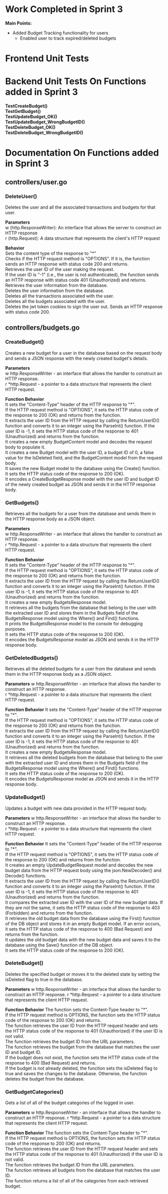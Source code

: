 # Work Completed in Sprint 3

**Main Points:**

- Added Budget Tracking functionality for users
  - Enabled user to track expired/deleted budgets

# Frontend Unit Tests

# Backend Unit Tests On Functions added in Sprint 3

**TestCreateBudget()    
TestGetBudget()     
TestUpdateBudget_OK()    
TestUpdateBudget_WrongBudgetID()    
TestDeleteBudget_OK()    
TestDeleteBudget_WrongBudgetID()**    


# Documentation On Functions added in Sprint 3

## controllers/user.go

### DeleteUser()

Deletes the user and all the associated transactions and budgets for that user.

**Parameters**  
w (http.ResponseWriter): An interface that allows the server to construct an HTTP response  
r (http.Request): A data structure that represents the client's HTTP request

**Behavior**  
Sets the content type of the response to "\*"  
Checks if the HTTP request method is "OPTIONS". If it is, the function sends an HTTP response with status code 200 and returns.  
Retrieves the user ID of the user making the request.  
If the user ID is "-1" (i.e., the user is not authenticated), the function sends an HTTP response with status code 401 (Unauthorized) and returns.  
Retrieves the user information from the database.  
Deletes the user information from the database.  
Deletes all the transactions associated with the user.  
Deletes all the budgets associated with the user.  
Deletes the jwt token cookies to sign the user out.
Sends an HTTP response with status code 200.

## controllers/budgets.go

### CreateBudget()

Creates a new budget for a user in the database based on the request body and sends a JSON response with the newly created budget's details.

**Parameters**  
w http.ResponseWriter - an interface that allows the handler to construct an HTTP response.  
r \*http.Request - a pointer to a data structure that represents the client HTTP request.

**Function Behavior**  
It sets the "Content-Type" header of the HTTP response to "\*".  
If the HTTP request method is "OPTIONS", it sets the HTTP status code of the response to 200 (OK) and returns from the function.  
It extracts the user ID from the HTTP request by calling the ReturnUserID() function and converts it to an integer using the ParseInt() function. If the user ID is -1, it sets the HTTP status code of the response to 401 (Unauthorized) and returns from the function.  
It creates a new empty BudgetContent model and decodes the request body to populate it.  
It creates a new Budget model with the user ID, a budget ID of 0, a false value for the IsDeleted field, and the BudgetContent model from the request body.  
It saves the new Budget model to the database using the Create() function.  
It sets the HTTP status code of the response to 200 (OK).  
It encodes a CreateBudgetResponse model with the user ID and budget ID of the newly created budget as JSON and sends it in the HTTP response body.

### GetBudgets()

Retrieves all the budgets for a user from the database and sends them in the HTTP response body as a JSON object.

**Parameters**  
w http.ResponseWriter - an interface that allows the handler to construct an HTTP response.  
r \*http.Request - a pointer to a data structure that represents the client HTTP request.

**Function Behavior**  
It sets the "Content-Type" header of the HTTP response to "\*".  
If the HTTP request method is "OPTIONS", it sets the HTTP status code of the response to 200 (OK) and returns from the function.  
It extracts the user ID from the HTTP request by calling the ReturnUserID() function and converts it to an integer using the ParseInt() function. If the user ID is -1, it sets the HTTP status code of the response to 401 (Unauthorized) and returns from the function.  
It creates a new empty BudgetsResponse model.  
It retrieves all the budgets from the database that belong to the user with the extracted user ID and stores them in the Budgets field of the BudgetsResponse model using the Where() and Find() functions.  
It prints the BudgetsResponse model to the console for debugging purposes.  
It sets the HTTP status code of the response to 200 (OK).  
It encodes the BudgetsResponse model as JSON and sends it in the HTTP response body.

### GetDeletedBudgets()

Retrieves all the deleted budgets for a user from the database and sends them in the HTTP response body as a JSON object.

**Parameters**
w http.ResponseWriter - an interface that allows the handler to construct an HTTP response.  
r \*http.Request - a pointer to a data structure that represents the client HTTP request.

**Function Behavior**
It sets the "Content-Type" header of the HTTP response to "\*".  
If the HTTP request method is "OPTIONS", it sets the HTTP status code of the response to 200 (OK) and returns from the function.  
It extracts the user ID from the HTTP request by calling the ReturnUserID() function and converts it to an integer using the ParseInt() function. If the user ID is -1, it sets the HTTP status code of the response to 401 (Unauthorized) and returns from the function.  
It creates a new empty BudgetsResponse model.  
It retrieves all the deleted budgets from the database that belong to the user with the extracted user ID and stores them in the Budgets field of the BudgetsResponse model using the Where() and Find() functions.  
It sets the HTTP status code of the response to 200 (OK).  
It encodes the BudgetsResponse model as JSON and sends it in the HTTP response body.

### UpdateBudget()

Updates a budget with new data provided in the HTTP request body.

**Parameters**
w http.ResponseWriter - an interface that allows the handler to construct an HTTP response.  
r \*http.Request - a pointer to a data structure that represents the client HTTP request.

**Function Behavior**
It sets the "Content-Type" header of the HTTP response to "\*".  
If the HTTP request method is "OPTIONS", it sets the HTTP status code of the response to 200 (OK) and returns from the function.  
It creates an empty UpdateBudgetRequest model and decodes the new budget data from the HTTP request body using the json.NewDecoder() and Decode() functions.  
It extracts the user ID from the HTTP request by calling the ReturnUserID() function and converts it to an integer using the ParseInt() function. If the user ID is -1, it sets the HTTP status code of the response to 401 (Unauthorized) and returns from the function.  
It compares the extracted user ID with the user ID of the new budget data. If they are not the same, it sets the HTTP status code of the response to 403 (Forbidden) and returns from the function.  
It retrieves the old budget data from the database using the First() function of the DB object and stores it in an empty Budget model. If an error occurs, it sets the HTTP status code of the response to 400 (Bad Request) and returns from the function.  
It updates the old budget data with the new budget data and saves it to the database using the Save() function of the DB object.  
It sets the HTTP status code of the response to 200 (OK).

### DeleteBudget()

Deletes the specified budget or moves it to the deleted state by setting the isDeleted flag to true in the database.

**Parameters**
w http.ResponseWriter - an interface that allows the handler to construct an HTTP response.
r \*http.Request - a pointer to a data structure that represents the client HTTP request.

**Function Behavior**
The function sets the Content-Type header to "\*".  
If the HTTP request method is OPTIONS, the function sets the HTTP status code of the response to 200 (OK) and returns.  
The function retrieves the user ID from the HTTP request header and sets the HTTP status code of the response to 401 (Unauthorized) if the user ID is not valid.  
The function retrieves the budget ID from the URL parameters.  
The function retrieves the budget from the database that matches the user ID and budget ID.  
If the budget does not exist, the function sets the HTTP status code of the response to 400 (Bad Request) and returns.  
If the budget is not already deleted, the function sets the isDeleted flag to true and saves the changes to the database. Otherwise, the function deletes the budget from the database.

### GetBudgetCategories()

Gets a list of all of the budget categories of the logged in user.

**Parameters**
w http.ResponseWriter - an interface that allows the handler to construct an HTTP response.
r \*http.Request - a pointer to a data structure that represents the client HTTP request.

**Function Behavior**
The function sets the Content-Type header to "\*".  
If the HTTP request method is OPTIONS, the function sets the HTTP status code of the response to 200 (OK) and returns.  
The function retrieves the user ID from the HTTP request header and sets the HTTP status code of the response to 401 (Unauthorized) if the user ID is not valid.  
The function retrieves the budget ID from the URL parameters.  
The function retrieves all budgets from the database that matches the user ID.  
The function returns a list of all of the categories from each retrieved budget.
